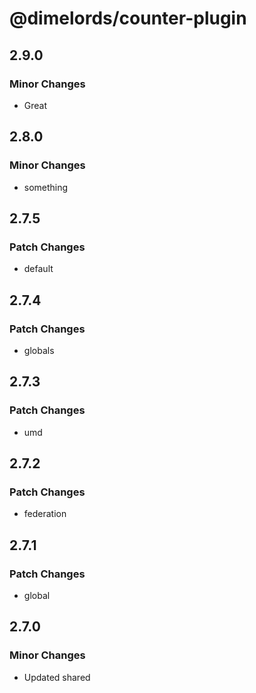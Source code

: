 # @dimelords/counter-plugin

## 2.9.0

### Minor Changes

- Great

## 2.8.0

### Minor Changes

- something

## 2.7.5

### Patch Changes

- default

## 2.7.4

### Patch Changes

- globals

## 2.7.3

### Patch Changes

- umd

## 2.7.2

### Patch Changes

- federation

## 2.7.1

### Patch Changes

- global

## 2.7.0

### Minor Changes

- Updated shared
